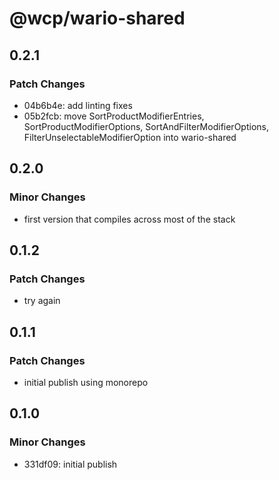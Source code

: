 # @wcp/wario-shared

## 0.2.1

### Patch Changes

- 04b6b4e: add linting fixes
- 05b2fcb: move SortProductModifierEntries, SortProductModifierOptions, SortAndFilterModifierOptions, FilterUnselectableModifierOption into wario-shared

## 0.2.0

### Minor Changes

- first version that compiles across most of the stack

## 0.1.2

### Patch Changes

- try again

## 0.1.1

### Patch Changes

- initial publish using monorepo

## 0.1.0

### Minor Changes

- 331df09: initial publish
